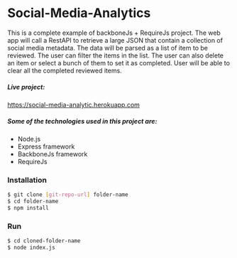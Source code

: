 # Social-Media-Analytics
This is a complete example of backboneJs + RequireJs project.
The web app will call a RestAPI to retrieve a large JSON that contain a collection of social media metadata. The data will be parsed as a list of item to be reviewed. The user can filter the items in the list. The user can also delete an item or select a bunch of them to set it as completed. User will be able to clear all the completed reviewed items.

##### Live project:
https://social-media-analytic.herokuapp.com

##### Some of the technologies used in this project are:
  - Node.js
  - Express framework
  - BackboneJs framework
  - RequireJs
 
### Installation
```sh
$ git clone [git-repo-url] folder-name
$ cd folder-name
$ npm install
```

### Run
```sh
$ cd cloned-folder-name
$ node index.js
```
